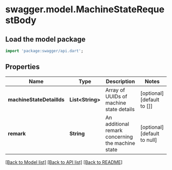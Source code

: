# swagger.model.MachineStateRequestBody

## Load the model package
```dart
import 'package:swagger/api.dart';
```

## Properties
Name | Type | Description | Notes
------------ | ------------- | ------------- | -------------
**machineStateDetailIds** | **List&lt;String&gt;** | Array of UUIDs of machine state details | [optional] [default to []]
**remark** | **String** | An additional remark concerning the machine state | [optional] [default to null]

[[Back to Model list]](../README.md#documentation-for-models) [[Back to API list]](../README.md#documentation-for-api-endpoints) [[Back to README]](../README.md)

